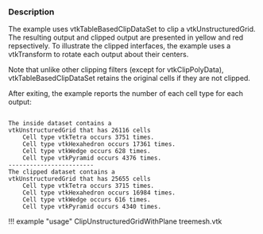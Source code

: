 ### Description

The example uses vtkTableBasedClipDataSet to clip a vtkUnstructuredGrid. The resulting output and clipped output are presented in yellow and red repsectively. To illustrate the clipped interfaces, the example uses a vtkTransform to rotate each output about their centers.

Note that unlike other clipping filters (except for vtkClipPolyData), vtkTableBasedClipDataSet retains the original cells if they are not clipped.

After exiting, the example reports the number of each cell type for each output:
<pre><code>
The inside dataset contains a 
vtkUnstructuredGrid that has 26116 cells
	Cell type vtkTetra occurs 3751 times.
	Cell type vtkHexahedron occurs 17361 times.
	Cell type vtkWedge occurs 628 times.
	Cell type vtkPyramid occurs 4376 times.
------------------------
The clipped dataset contains a 
vtkUnstructuredGrid that has 25655 cells
	Cell type vtkTetra occurs 3715 times.
	Cell type vtkHexahedron occurs 16984 times.
	Cell type vtkWedge occurs 616 times.
	Cell type vtkPyramid occurs 4340 times.
</code></pre>

!!! example "usage"
    ClipUnstructuredGridWithPlane treemesh.vtk

